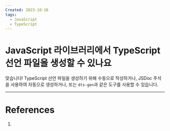 ```yaml
---
Created: 2023-10-16
tags:
  - JavaScript
  - TypeScript
---
```

# JavaScript 라이브러리에서 TypeScript 선언 파일을 생성할 수 있나요
맞습니다! TypeScript 선언 파일을 생성하기 위해 수동으로 작성하거나, JSDoc 주석을 사용하여 자동으로 생성하거나, 또는 `dts-gen`과 같은 도구를 사용할 수 있습니다.

---
# References
1. 